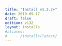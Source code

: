 ```yaml
---
title: "Install v1.3.2+"
date: 2019-05-17
draft: false
edition: v132
layout: installs
#aliases:
#    - /installs/latest/
---
```


